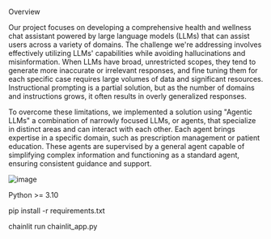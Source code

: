 Overview

Our project focuses on developing a comprehensive health and wellness chat assistant powered by large language models (LLMs) that can assist users across a variety of domains. The challenge we're addressing involves effectively utilizing LLMs' capabilities while avoiding hallucinations and misinformation. When LLMs have broad, unrestricted scopes, they tend to generate more inaccurate or irrelevant responses, and fine tuning them for each specific case requires large volumes of data and significant resources. Instructional prompting is a partial solution, but as the number of domains and instructions grows, it often results in overly generalized responses.

To overcome these limitations, we implemented a solution using "Agentic LLMs" a combination of narrowly focused LLMs, or agents, that specialize in distinct areas and can interact with each other. Each agent brings expertise in a specific domain, such as prescription management or patient education. These agents are supervised by a general agent capable of simplifying complex information and functioning as a standard agent, ensuring consistent guidance and support.


![image](https://github.com/user-attachments/assets/57e5cad1-20fc-4ae0-9c1b-31fdc95e853d)


Python >= 3.10

pip install -r requirements.txt

chainlit run chainlit_app.py



